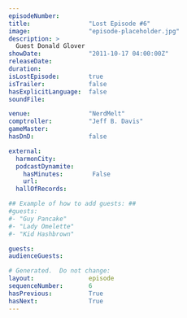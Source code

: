 ```yaml
---
episodeNumber:        
title:                "Lost Episode #6"
image:                "episode-placeholder.jpg"
description: >
  Guest Donald Glover
showDate:             "2011-10-17 04:00:00Z"
releaseDate:          
duration:             
isLostEpisode:        true
isTrailer:            false
hasExplicitLanguage:  false
soundFile:            

venue:                "NerdMelt"
comptroller:          "Jeff B. Davis"
gameMaster:           
hasDnD:               false

external:
  harmonCity:         
  podcastDynamite:
    hasMinutes:        False
    url:              
  hallOfRecords:      

## Example of how to add guests: ##
#guests:
#- "Guy Pancake"
#- "Lady Omelette"
#- "Kid Hashbrown"

guests:
audienceGuests:

# Generated.  Do not change:
layout:               episode
sequenceNumber:       6
hasPrevious:          True
hasNext:              True
---
```


<!-- The episode description will be rendered here -->
<!-- Add your content below here -->

